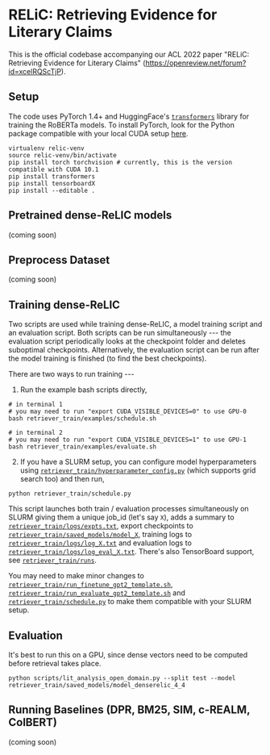 # RELiC: Retrieving Evidence for Literary Claims

This is the official codebase accompanying our ACL 2022 paper "RELiC: Retrieving Evidence for Literary Claims" (https://openreview.net/forum?id=xcelRQScTjP).

## Setup

The code uses PyTorch 1.4+ and HuggingFace's [`transformers`](https://github.com/huggingface/transformers) library for training the RoBERTa models. To install PyTorch, look for the Python package compatible with your local CUDA setup [here](https://pytorch.org).

```
virtualenv relic-venv
source relic-venv/bin/activate
pip install torch torchvision # currently, this is the version compatible with CUDA 10.1
pip install transformers
pip install tensorboardX
pip install --editable .
```

## Pretrained dense-ReLIC models

(coming soon)

## Preprocess Dataset

(coming soon)

## Training dense-ReLIC

Two scripts are used while training dense-ReLIC, a model training script and an evaluation script. Both scripts can be run simultaneously --- the evaluation script periodically looks at the checkpoint folder and deletes suboptimal checkpoints. Alternatively, the evaluation script can be run after the model training is finished (to find the best checkpoints).

There are two ways to run training ---

1. Run the example bash scripts directly,

```
# in terminal 1
# you may need to run "export CUDA_VISIBLE_DEVICES=0" to use GPU-0
bash retriever_train/examples/schedule.sh

# in terminal 2
# you may need to run "export CUDA_VISIBLE_DEVICES=1" to use GPU-1
bash retriever_train/examples/evaluate.sh
```

2. If you have a SLURM setup, you can configure model hyperparameters using [`retriever_train/hyperparameter_config.py`](retriever_train/hyperparameter_config.py) (which supports grid search too) and then run,

```
python retriever_train/schedule.py
```

This script launches both train / evaluation processes simultaneously on SLURM giving them a unique job_id (let's say `X`), adds a summary to [`retriever_train/logs/expts.txt`](retriever_train/logs/expts.txt), export checkpoints to [`retriever_train/saved_models/model_X`](retriever_train/saved_models/model_X), training logs to [`retriever_train/logs/log_X.txt`](retriever_train/logs/log_X.txt) and evaluation logs to [`retriever_train/logs/log_eval_X.txt`](retriever_train/logs/log_eval_X.txt). There's also TensorBoard support, see [`retriever_train/runs`](retriever_train/runs).

You may need to make minor changes to [`retriever_train/run_finetune_gpt2_template.sh`](retriever_train/run_finetune_gpt2_template.sh), [`retriever_train/run_evaluate_gpt2_template.sh`](retriever_train/run_evaluate_gpt2_template.sh) and [`retriever_train/schedule.py`](retriever_train/schedule.py) to make them compatible with your SLURM setup.

## Evaluation

It's best to run this on a GPU, since dense vectors need to be computed before retrieval takes place.

```
python scripts/lit_analysis_open_domain.py --split test --model retriever_train/saved_models/model_denserelic_4_4
```

## Running Baselines (DPR, BM25, SIM, c-REALM, ColBERT)

(coming soon)
